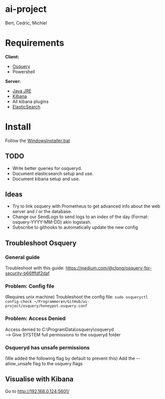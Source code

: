 # ai-project
Bert, Cedric, Michiel

# Requirements
**Client:** 
- [Osquery](https://osquery.io/downloads/)
- Powershell

**Server:**
- [Java JRE](https://java.com/en/download/win10.jsp)
- [Kibana](https://www.elastic.co/downloads/kibana)
- All kibana plugins
- [ElasticSearch](https://www.elastic.co/products/elasticsearch)

# Install
Follow the [WindowsInstaller.bat](WindowsInstaller.bat)

## TODO
- Write better queries for osqueryd.
- Document elasticsearch setup and use.
- Document kibana setup and use.

## Ideas
- Try to link osquery with Prometheus to get advanced info about the web server and / or the database.
- Change our SendLogs to send logs to an index of the day (Format: osquery-YYYY-MM-DD) akin logstash.
- Subscribe to githooks to automatically update the new config

## Troubleshoot Osquery
### General guide
Troubleshoot with this guide: https://medium.com/@clong/osquery-for-security-b66fffdf2daf

### Problem: Config file
(Requires unix machine)
Troubleshoot the config file: 
`sudo osqueryctl config-check ~/Programmeren/GitHub/ai-project/osquery/honeypot.osquery.conf `

### Problem: Access Denied
Access denied to C:\ProgramData\osquery\osqueryd\
--> Give SYSTEM full permissions to the osqueryd folder

### Osqueryd has unsafe permissions
(We added the following flag by default to prevent this)
Add the --allow_unsafe flag to the osquery.flags 

## Visualise with Kibana
Go to http://192.168.0.124:5601/